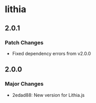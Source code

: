 # lithia

## 2.0.1

### Patch Changes

- Fixed dependency errors from v2.0.0

## 2.0.0

### Major Changes

- 2edad88: New version for Lithia.js
